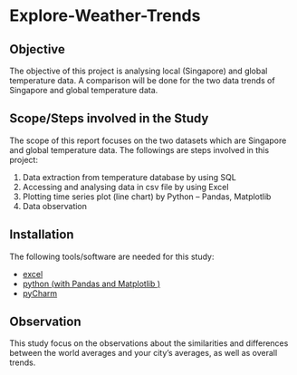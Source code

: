 # Explore-Weather-Trends

## Objective

The objective of this project is analysing local (Singapore) and global temperature data. A comparison will be done for the two data trends of Singapore and global temperature data.


##	Scope/Steps involved in the Study

The scope of this report focuses on the two datasets which are Singapore and global temperature data. The followings are steps involved in this project:

1.	Data extraction from temperature database by using SQL
2.	Accessing and analysing data in csv file by using Excel
3.	Plotting time series plot (line chart) by Python – Pandas, Matplotlib
4.	Data observation

## Installation

The following tools/software are needed for this study:

- [excel](https://products.office.com/en-sg/excel)
- [python (with Pandas and Matplotlib )](https://www.python.org/downloads/)
- [pyCharm](https://www.jetbrains.com/pycharm/download/#section=windows)

## Observation

This study focus on the observations about the similarities and differences between the world averages and your city’s averages, as well as overall trends. 


